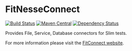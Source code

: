 # FitNesseConnect
[![Build Status](https://travis-ci.org/ZsZs/FitNesseConnect.svg?branch=master)](https://travis-ci.org/ZsZs/FitNesseConnect)
[![Maven Central](https://maven-badges.herokuapp.com/maven-central/com.processpuzzle.fitnesse/fitnesse-connect/badge.svg?style=flat-square)](https://maven-badges.herokuapp.com/maven-central/com.processpuzzle.fitnesse/fitnesse-connect/)
[![Dependency Status](https://www.versioneye.com/user/projects/5837d0804ef164003ff45449/badge.svg?style=flat-square)](https://www.versioneye.com/user/projects/5837d0804ef164003ff45449)

Provides File, Service, Database connectors for Slim tests.

For more information please visit the [FitConnect website](http://fit-connect.processpuzzle.com/).